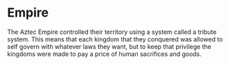 # Empire

The Aztec Empire controlled their territory using a system called a tribute
system. This means that each kingdom that they conquered was allowed to self
govern with whatever laws they want, but to keep that privilege the kingdoms
were made to pay a price of human sacrifices and goods.
